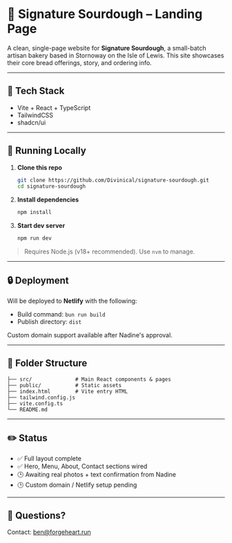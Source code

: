 # 🥖 Signature Sourdough – Landing Page

A clean, single-page website for **Signature Sourdough**, a small-batch artisan bakery based in Stornoway on the Isle of Lewis. This site showcases their core bread offerings, story, and ordering info.

---

## 🧱 Tech Stack

- Vite + React + TypeScript  
- TailwindCSS  
- shadcn/ui  

---

## 🚀 Running Locally

1. **Clone this repo**
   ```bash
   git clone https://github.com/Divinical/signature-sourdough.git
   cd signature-sourdough
   ```

2. **Install dependencies**
   ```bash
   npm install
   ```

3. **Start dev server**
   ```bash
   npm run dev
   ```

> Requires Node.js (v18+ recommended). Use `nvm` to manage.

---

## 🔒 Deployment

Will be deployed to **Netlify** with the following:

- Build command: `bun run build`  
- Publish directory: `dist`

Custom domain support available after Nadine's approval.

---

## 📂 Folder Structure

```
├── src/              # Main React components & pages
├── public/           # Static assets
├── index.html        # Vite entry HTML
├── tailwind.config.js
├── vite.config.ts
└── README.md
```

---

## ✏️ Status

- ✅ Full layout complete  
- ✅ Hero, Menu, About, Contact sections wired  
- 🕒 Awaiting real photos + text confirmation from Nadine  
- 🕒 Custom domain / Netlify setup pending  

---

## 📩 Questions?

Contact: [ben@forgeheart.run](mailto:ben@forgeheart.run)
